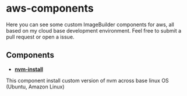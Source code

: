 # aws-components
Here you can see some custom ImageBuilder components for aws, all based on my cloud base development environment. Feel free to submit a pull request or open a issue.

## Components

- [__nvm-install__](./nvm-install)

This component install custom version of nvm across base linux OS (Ubuntu, Amazon Linux)